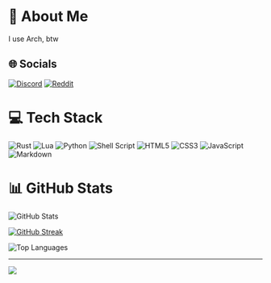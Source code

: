 # 💫 About Me

I use Arch, btw

## 🌐 Socials

[![Discord](https://img.shields.io/badge/Discord-%237289DA.svg?logo=discord&logoColor=white)](https://discord.gg/vallen2171)
[![Reddit](https://img.shields.io/badge/Reddit-%23FF4500.svg?logo=Reddit&logoColor=white)](https://reddit.com/user/I-Machina)

# 💻 Tech Stack

![Rust](https://img.shields.io/badge/rust-%23000000.svg?style=flat&logo=rust&logoColor=white)
![Lua](https://img.shields.io/badge/lua-%232C2D72.svg?style=flat&logo=lua&logoColor=white)
![Python](https://img.shields.io/badge/python-3670A0?style=flat&logo=python&logoColor=ffdd54)
![Shell Script](https://img.shields.io/badge/shell_script-%23121011.svg?style=flat&logo=gnu-bash&logoColor=white)
![HTML5](https://img.shields.io/badge/html5-%23E34F26.svg?style=flat&logo=html5&logoColor=white)
![CSS3](https://img.shields.io/badge/css3-%231572B6.svg?style=flat&logo=css3&logoColor=white)
![JavaScript](https://img.shields.io/badge/javascript-%23323330.svg?style=flat&logo=javascript&logoColor=%23F7DF1E)
![Markdown](https://img.shields.io/badge/markdown-%23000000.svg?style=flat&logo=markdown&logoColor=white)

# 📊 GitHub Stats

![GitHub Stats](https://github-readme-stats.vercel.app/api?username=Vallen217&hide_border=true&include_all_commits=true&count_private=true&show_icons=true&title_color=d4d7ff&text_color=d4d7ff&bg_color=12121f)

[![GitHub Streak](https://github-readme-streak-stats.herokuapp.com?user=Vallen217&hide_border=true&background=12121F&stroke=D4D7FF&border=12121F&currStreakNum=D4D7FF&sideNums=8FE0B4&currStreakLabel=D4D7FF&ring=83A8EC&fire=83A8EC&sideLabels=D4D7FF&dates=63658B&excludeDaysLabel=63658B)](https://git.io/streak-stats)

![Top Languages](https://github-readme-stats.vercel.app/api/top-langs/?username=Vallen217&hide_border=true&include_all_commits=true&count_private=true&layout=compact&title_color=d4d7ff&text_color=d4d7ff&bg_color=12121f)

---

[![](https://visitcount.itsvg.in/api?id=Vallen217&icon=5&color=0)](https://visitcount.itsvg.in)

<!-- Proudly created with GPRM ( https://gprm.itsvg.in ) -->
